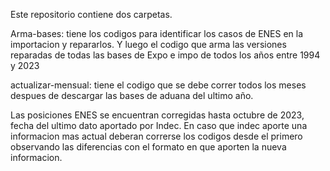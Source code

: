 Este repositorio contiene dos carpetas.

Arma-bases: tiene los codigos para identificar los casos de ENES en la importacion y repararlos. Y luego el codigo que arma las versiones reparadas de todas las bases de Expo
e impo de todos los años entre 1994 y 2023

actualizar-mensual: tiene el codigo que se debe correr todos los meses despues de descargar las bases de aduana del ultimo año. 

Las posiciones ENES se encuentran corregidas hasta octubre de 2023, fecha del ultimo dato aportado por Indec. En caso que indec aporte una informacion mas actual deberan
correrse los codigos desde el primero observando las diferencias con el formato en que aporten la nueva informacion.
